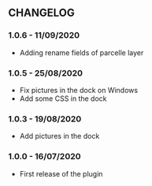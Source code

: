## CHANGELOG

### 1.0.6 - 11/09/2020

* Adding rename fields of parcelle layer

### 1.0.5 - 25/08/2020

* Fix pictures in the dock on Windows
* Add some CSS in the dock

### 1.0.3 - 19/08/2020

* Add pictures in the dock

### 1.0.0 - 16/07/2020

* First release of the plugin

###
